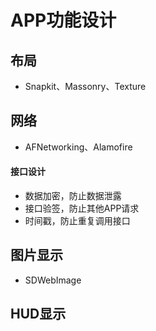 # APP功能设计

## 布局

- Snapkit、Massonry、Texture

## 网络

- AFNetworking、Alamofire

#### 接口设计
- 数据加密，防止数据泄露
- 接口验签，防止其他APP请求
- 时间戳，防止重复调用接口

## 图片显示

- SDWebImage

## HUD显示

